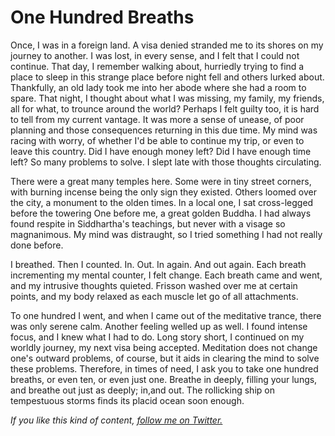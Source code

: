 # One Hundred Breaths

Once, I was in a foreign land. A visa denied stranded me to its shores on my journey to another. I was lost, in every sense, and I felt that I could not continue. That day, I remember walking about, hurriedly trying to find a place to sleep in this strange place before night fell and others lurked about. Thankfully, an old lady took me into her abode where she had a room to spare. That night, I thought about what I was missing, my family, my friends, all for what, to trounce around the world? Perhaps I felt guilty too, it is hard to tell from my current vantage. It was more a sense of unease, of poor planning and those consequences returning in this due time. My mind was racing with worry, of whether I'd be able to continue my trip, or even to leave this country. Did I have enough money left? Did I have enough time left? So many problems to solve. I slept late with those thoughts circulating.

There were a great many temples here. Some were in tiny street corners, with burning incense being the only sign they existed. Others loomed over the city, a monument to the olden times. In a local one, I sat cross-legged before the towering One before me, a great golden Buddha. I had always found respite in Siddhartha's teachings, but never with a visage so magnanimous. My mind was distraught, so I tried something I had not really done before.

I breathed. Then I counted. In. Out. In again. And out again. Each breath incrementing my mental counter, I felt change. Each breath came and went, and my intrusive thoughts quieted. Frisson washed over me at certain points, and my body relaxed as each muscle let go of all attachments.

To one hundred I went, and when I came out of the meditative trance, there was only serene calm. Another feeling welled up as well. I found intense focus, and I knew what I had to do. Long story short, I continued on my worldly journey, my next visa being accepted. Meditation does not change one's outward problems, of course, but it aids in clearing the mind to solve these problems. Therefore, in times of need, I ask you to take one hundred breaths, or even ten, or even just one. Breathe in deeply, filling your lungs, and breathe out just as deeply; in,and out. The rollicking ship on tempestuous storms finds its placid ocean soon enough.

*If you like this kind of content, [follow me on Twitter.](https://twitter.com/satvikpendem)*